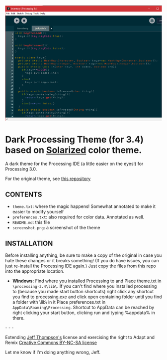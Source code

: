 ![screenshot](https://raw.githubusercontent.com/JackWitherell/DarkProcessingTheme_3.0/master/screenshot.png)

Dark Processing Theme (for 3.4) based on [Solarized](https://ethanschoonover.com/solarized/) color theme.
===================

A dark theme for the Processing IDE (a little easier on the eyes!) for Processing 3.0.

For the original theme, see [this repository](https://github.com/jeffThompson/DarkProcessingTheme_3.0)

## CONTENTS  
 
* `theme.txt`: where the magic happens! Somewhat annotated to make it easier to modify yourself  
* `preferences.txt`: also required for color data. Annotated as well.  
* `README.md`: this file  
* `screenshot.png`: a screenshot of the theme

## INSTALLATION  
Before installing anything, be sure to make a copy of the original in case you hate these changes or it breaks something! (If you do have issues, you can just re-install the Processing IDE again.) Just copy the files from this repo into the appropriate location.
  
* **Windows:**
Find where you installed Processing to and Place theme.txt in `\processing-3.4\lib\`. If you can't find where you installed processing to (because you made start button shortcuts) right click any shortcut you find to processing.exe and click open containing folder until you find a folder with \lib\ in it
Place preferences.txt in `AppData\Roaming\Processing`. Shortcut to AppData can be reached by right clicking your start button, clicking run and typing %appdata% in there.

\- \- \-

Extending [Jeff Thompson's](http://www.jeffreythompson.org) license and exercising the right to Adapt and Remix [Creative Commons BY-NC-SA license](http://creativecommons.org/licenses/by-nc-sa/3.0/) 

Let me know if I'm doing anything wrong, Jeff.